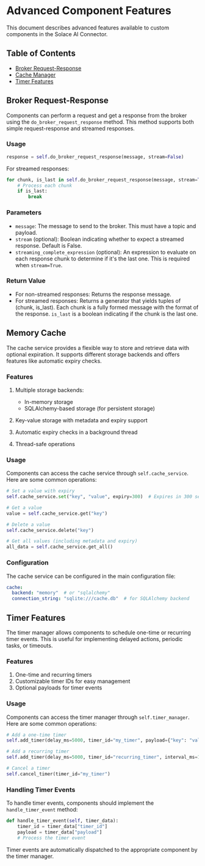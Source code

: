 # Advanced Component Features

This document describes advanced features available to custom components in the Solace AI Connector.

## Table of Contents
- [Broker Request-Response](#broker-request-response)
- [Cache Manager](#cache-manager)
- [Timer Features](#timer-features)

## Broker Request-Response

Components can perform a request and get a response from the broker using the `do_broker_request_response` method. This method supports both simple request-response and streamed responses.

### Usage

```python
response = self.do_broker_request_response(message, stream=False)
```

For streamed responses:

```python
for chunk, is_last in self.do_broker_request_response(message, stream=True, streaming_complete_expression="input.payload:streaming.last_message"):
    # Process each chunk
    if is_last:
        break
```

### Parameters

- `message`: The message to send to the broker. This must have a topic and payload.
- `stream` (optional): Boolean indicating whether to expect a streamed response. Default is False.
- `streaming_complete_expression` (optional): An expression to evaluate on each response chunk to determine if it's the last one. This is required when `stream=True`.

### Return Value

- For non-streamed responses: Returns the response message.
- For streamed responses: Returns a generator that yields tuples of (chunk, is_last). Each chunk is a fully formed message with the format of the response. `is_last` is a boolean indicating if the chunk is the last one.

## Memory Cache

The cache service provides a flexible way to store and retrieve data with optional expiration. It supports different storage backends and offers features like automatic expiry checks.

### Features

1. Multiple storage backends:
   - In-memory storage
   - SQLAlchemy-based storage (for persistent storage)

2. Key-value storage with metadata and expiry support
3. Automatic expiry checks in a background thread
4. Thread-safe operations

### Usage

Components can access the cache service through `self.cache_service`. Here are some common operations:

```python
# Set a value with expiry
self.cache_service.set("key", "value", expiry=300)  # Expires in 300 seconds

# Get a value
value = self.cache_service.get("key")

# Delete a value
self.cache_service.delete("key")

# Get all values (including metadata and expiry)
all_data = self.cache_service.get_all()
```

### Configuration

The cache service can be configured in the main configuration file:

```yaml
cache:
  backend: "memory"  # or "sqlalchemy"
  connection_string: "sqlite:///cache.db"  # for SQLAlchemy backend
```

## Timer Features

The timer manager allows components to schedule one-time or recurring timer events. This is useful for implementing delayed actions, periodic tasks, or timeouts.

### Features

1. One-time and recurring timers
2. Customizable timer IDs for easy management
3. Optional payloads for timer events

### Usage

Components can access the timer manager through `self.timer_manager`. Here are some common operations:

```python
# Add a one-time timer
self.add_timer(delay_ms=5000, timer_id="my_timer", payload={"key": "value"})

# Add a recurring timer
self.add_timer(delay_ms=5000, timer_id="recurring_timer", interval_ms=10000, payload={"type": "recurring"})

# Cancel a timer
self.cancel_timer(timer_id="my_timer")
```

### Handling Timer Events

To handle timer events, components should implement the `handle_timer_event` method:

```python
def handle_timer_event(self, timer_data):
    timer_id = timer_data["timer_id"]
    payload = timer_data["payload"]
    # Process the timer event
```

Timer events are automatically dispatched to the appropriate component by the timer manager.